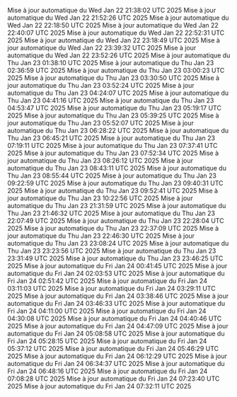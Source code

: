Mise à jour automatique du Wed Jan 22 21:38:02 UTC 2025
Mise à jour automatique du Wed Jan 22 21:52:26 UTC 2025
Mise à jour automatique du Wed Jan 22 22:18:50 UTC 2025
Mise à jour automatique du Wed Jan 22 22:40:07 UTC 2025
Mise à jour automatique du Wed Jan 22 22:52:31 UTC 2025
Mise à jour automatique du Wed Jan 22 23:18:49 UTC 2025
Mise à jour automatique du Wed Jan 22 23:39:32 UTC 2025
Mise à jour automatique du Wed Jan 22 23:52:26 UTC 2025
Mise à jour automatique du Thu Jan 23 01:38:10 UTC 2025
Mise à jour automatique du Thu Jan 23 02:36:59 UTC 2025
Mise à jour automatique du Thu Jan 23 03:00:23 UTC 2025
Mise à jour automatique du Thu Jan 23 03:30:50 UTC 2025
Mise à jour automatique du Thu Jan 23 03:52:24 UTC 2025
Mise à jour automatique du Thu Jan 23 04:24:07 UTC 2025
Mise à jour automatique du Thu Jan 23 04:41:16 UTC 2025
Mise à jour automatique du Thu Jan 23 04:53:47 UTC 2025
Mise à jour automatique du Thu Jan 23 05:19:17 UTC 2025
Mise à jour automatique du Thu Jan 23 05:39:25 UTC 2025
Mise à jour automatique du Thu Jan 23 05:52:07 UTC 2025
Mise à jour automatique du Thu Jan 23 06:28:22 UTC 2025
Mise à jour automatique du Thu Jan 23 06:45:21 UTC 2025
Mise à jour automatique du Thu Jan 23 07:19:11 UTC 2025
Mise à jour automatique du Thu Jan 23 07:37:41 UTC 2025
Mise à jour automatique du Thu Jan 23 07:52:34 UTC 2025
Mise à jour automatique du Thu Jan 23 08:26:12 UTC 2025
Mise à jour automatique du Thu Jan 23 08:43:11 UTC 2025
Mise à jour automatique du Thu Jan 23 08:55:44 UTC 2025
Mise à jour automatique du Thu Jan 23 09:22:59 UTC 2025
Mise à jour automatique du Thu Jan 23 09:40:31 UTC 2025
Mise à jour automatique du Thu Jan 23 09:52:41 UTC 2025
Mise à jour automatique du Thu Jan 23 10:22:56 UTC 2025
Mise à jour automatique du Thu Jan 23 21:31:59 UTC 2025
Mise à jour automatique du Thu Jan 23 21:46:32 UTC 2025
Mise à jour automatique du Thu Jan 23 22:07:49 UTC 2025
Mise à jour automatique du Thu Jan 23 22:28:04 UTC 2025
Mise à jour automatique du Thu Jan 23 22:37:09 UTC 2025
Mise à jour automatique du Thu Jan 23 22:46:30 UTC 2025
Mise à jour automatique du Thu Jan 23 23:08:24 UTC 2025
Mise à jour automatique du Thu Jan 23 23:23:56 UTC 2025
Mise à jour automatique du Thu Jan 23 23:31:49 UTC 2025
Mise à jour automatique du Thu Jan 23 23:46:25 UTC 2025
Mise à jour automatique du Fri Jan 24 00:41:45 UTC 2025
Mise à jour automatique du Fri Jan 24 02:03:53 UTC 2025
Mise à jour automatique du Fri Jan 24 02:51:42 UTC 2025
Mise à jour automatique du Fri Jan 24 03:11:03 UTC 2025
Mise à jour automatique du Fri Jan 24 03:29:11 UTC 2025
Mise à jour automatique du Fri Jan 24 03:38:46 UTC 2025
Mise à jour automatique du Fri Jan 24 03:46:33 UTC 2025
Mise à jour automatique du Fri Jan 24 04:11:00 UTC 2025
Mise à jour automatique du Fri Jan 24 04:30:08 UTC 2025
Mise à jour automatique du Fri Jan 24 04:40:46 UTC 2025
Mise à jour automatique du Fri Jan 24 04:47:09 UTC 2025
Mise à jour automatique du Fri Jan 24 05:08:58 UTC 2025
Mise à jour automatique du Fri Jan 24 05:28:15 UTC 2025
Mise à jour automatique du Fri Jan 24 05:37:12 UTC 2025
Mise à jour automatique du Fri Jan 24 05:46:29 UTC 2025
Mise à jour automatique du Fri Jan 24 06:12:29 UTC 2025
Mise à jour automatique du Fri Jan 24 06:34:37 UTC 2025
Mise à jour automatique du Fri Jan 24 06:48:16 UTC 2025
Mise à jour automatique du Fri Jan 24 07:08:28 UTC 2025
Mise à jour automatique du Fri Jan 24 07:23:40 UTC 2025
Mise à jour automatique du Fri Jan 24 07:32:11 UTC 2025
